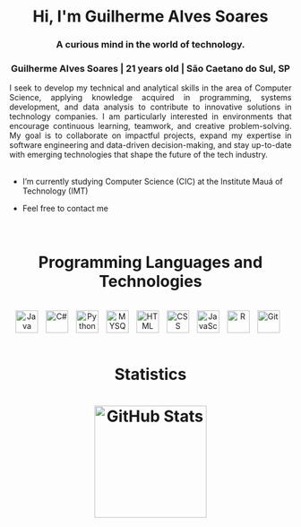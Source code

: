 
<h1 align="center">Hi, I'm Guilherme Alves Soares <br /> </h1>

<h3 align="center">A curious mind in the world of technology. <br/> </h3>
<h3 align="center">Guilherme Alves Soares | 21 years old | São Caetano do Sul, SP <br/> </h3>   

 
<div align="justify">
    I seek to develop my technical and analytical skills in the area of Computer Science, applying knowledge acquired in programming, systems development, and data analysis to contribute to innovative solutions in technology companies. I am particularly interested in environments that encourage continuous learning, teamwork, and creative problem-solving. My goal is to collaborate on impactful projects, expand my expertise in software engineering and data-driven decision-making, and stay up-to-date with emerging technologies that shape the future of the tech industry.
  </div>
<br/>

- I’m currently studying Computer Science (CIC) at the Institute Mauá of Technology (IMT)

- Feel free to contact me
<br/>

<h1 align="center">Programming Languages and Technologies <br /> </h1>

<div align = "center"style="display: inline_block"><br>
    <img 
        align="center" 
        alt="Java"
        title="Java" 
        width="40px" 
        style="padding-right: 10px;" 
        src="https://cdn.jsdelivr.net/gh/devicons/devicon@latest/icons/java/java-original.svg"
    />
    <img 
        align="center" 
        alt="C#"
        title="C#" 
        width="40px" 
        style="padding-right: 10px;" 
        src="https://cdn.jsdelivr.net/gh/devicons/devicon@latest/icons/csharp/csharp-original.svg" 
    />
    <img 
        align="center" 
        alt="Python" 
        title="Python"
        width="40px" 
        style="padding-right: 10px;" 
        src="https://cdn.jsdelivr.net/gh/devicons/devicon@latest/icons/python/python-original.svg" 
    />
    <img 
        align="center" 
        alt="MYSQL" 
        title="MYSQL"
        width="40px" 
        style="padding-right: 10px;" 
        src="https://cdn.jsdelivr.net/gh/devicons/devicon@latest/icons/mysql/mysql-original.svg" 
    />
    <img 
        align="center" 
        alt="HTML"
        title="HTML" 
        width="40px" 
        style="padding-right: 10px;" 
        src="https://cdn.jsdelivr.net/gh/devicons/devicon@latest/icons/html5/html5-original.svg" 
    />
    <img 
        align="center" 
        alt="CSS" 
        title="CSS"
        width="40px" 
        style="padding-right: 10px;" 
        src="https://cdn.jsdelivr.net/gh/devicons/devicon@latest/icons/css3/css3-original.svg" 
    />
    <img 
        align="center" 
        alt="JavaScript" 
        title="JavaScript"
        width="40px" 
        style="padding-right: 10px;" 
        src="https://cdn.jsdelivr.net/gh/devicons/devicon@latest/icons/javascript/javascript-original.svg" 
    />
    <img 
        align="center" 
        alt="R" 
        title="R"
        width="40px" 
        style="padding-right: 10px;" 
        src="https://cdn.jsdelivr.net/gh/devicons/devicon@latest/icons/r/r-original.svg" 
    /> 
    <img 
        align="center" 
        alt="Git" 
        title="Git"
        width="40px" 
        style="padding-right: 10px;" 
        src="https://cdn.jsdelivr.net/gh/devicons/devicon@latest/icons/git/git-original.svg" 
    />
</div>
<br/>

<h1 align="center"> Statistics <h1/>

<div align="center">
    <p>
    <img 
        align="center" 
        alt="GitHub Stats" 
        height="200" 
        src="https://github-readme-stats.vercel.app/api/top-langs/?username=larissakich&theme=dark&layout=donut&custom_title=Technologies&langs_count=9" 
    />

</p>
